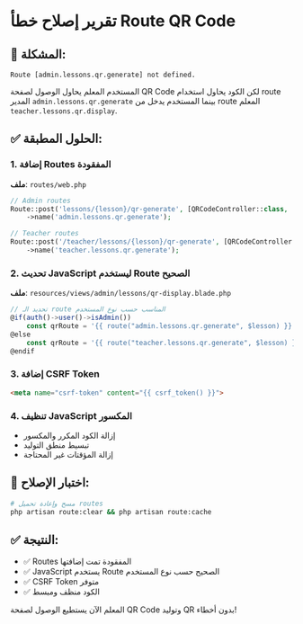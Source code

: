 # تقرير إصلاح خطأ Route QR Code

## 🐛 المشكلة:
```
Route [admin.lessons.qr.generate] not defined.
```

المستخدم المعلم يحاول الوصول لصفحة QR Code لكن الكود يحاول استخدام route المدير `admin.lessons.qr.generate` بينما المستخدم يدخل من route المعلم `teacher.lessons.qr.display`.

## ✅ الحلول المطبقة:

### 1. إضافة Routes المفقودة
**ملف**: `routes/web.php`

```php
// Admin routes
Route::post('lessons/{lesson}/qr-generate', [QRCodeController::class, 'generateQR'])
    ->name('admin.lessons.qr.generate');

// Teacher routes  
Route::post('/teacher/lessons/{lesson}/qr-generate', [QRCodeController::class, 'generateQR'])
    ->name('teacher.lessons.qr.generate');
```

### 2. تحديث JavaScript ليستخدم Route الصحيح
**ملف**: `resources/views/admin/lessons/qr-display.blade.php`

```javascript
// تحديد الـ route المناسب حسب نوع المستخدم
@if(auth()->user()->isAdmin())
    const qrRoute = '{{ route("admin.lessons.qr.generate", $lesson) }}';
@else
    const qrRoute = '{{ route("teacher.lessons.qr.generate", $lesson) }}';
@endif
```

### 3. إضافة CSRF Token
```html
<meta name="csrf-token" content="{{ csrf_token() }}">
```

### 4. تنظيف JavaScript المكسور
- إزالة الكود المكرر والمكسور
- تبسيط منطق التوليد
- إزالة المؤقتات غير المحتاجة

## 🧪 اختبار الإصلاح:

```bash
# مسح وإعادة تحميل routes
php artisan route:clear && php artisan route:cache
```

## ✅ النتيجة:
- ✅ Routes المفقودة تمت إضافتها
- ✅ JavaScript يستخدم Route الصحيح حسب نوع المستخدم  
- ✅ CSRF Token متوفر
- ✅ الكود منظف ومبسط

المعلم الآن يستطيع الوصول لصفحة QR Code وتوليد QR بدون أخطاء!
